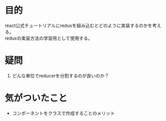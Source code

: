# 目的
react公式チュートリアルにreduxを組み込むとどのように実装するのかを考える。  
reduxの実装方法の学習用として使用する。


# 疑問
1. どんな単位でreducerを分割するのが良いのか？


# 気がついたこと
- コンポーネントをクラスで作成することのメリット





